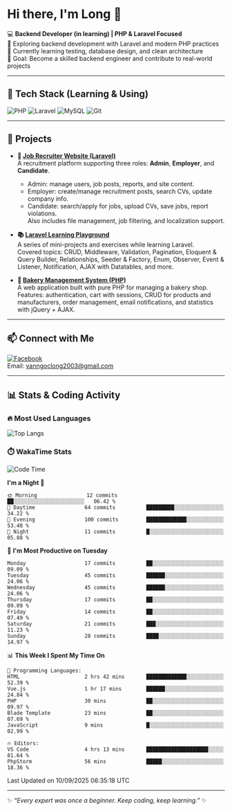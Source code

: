 # Hi there, I'm Long 👋

💻 **Backend Developer (in learning) | PHP & Laravel Focused**  
🚀 Exploring backend development with Laravel and modern PHP practices  
🌱 Currently learning testing, database design, and clean architecture  
🎯 Goal: Become a skilled backend engineer and contribute to real-world projects  

---

## 🔧 Tech Stack (Learning & Using)
![PHP](https://img.shields.io/badge/PHP-777BB4?style=for-the-badge&logo=php&logoColor=white)
![Laravel](https://img.shields.io/badge/Laravel-FF2D20?style=for-the-badge&logo=laravel&logoColor=white)
![MySQL](https://img.shields.io/badge/MySQL-005C84?style=for-the-badge&logo=mysql&logoColor=white)
![Git](https://img.shields.io/badge/Git-F05032?style=for-the-badge&logo=git&logoColor=white)

---

## 🚀 Projects

- **💼 [Job Recruiter Website (Laravel)](https://github.com/ngoclong712/web_moi_gioi_viec_lam)**  
  A recruitment platform supporting three roles: **Admin**, **Employer**, and **Candidate**.  
  - Admin: manage users, job posts, reports, and site content.  
  - Employer: create/manage recruitment posts, search CVs, update company info.  
  - Candidate: search/apply for jobs, upload CVs, save jobs, report violations.  
  Also includes file management, job filtering, and localization support.

- **📚 [Laravel Learning Playground](https://github.com/ngoclong712/web_laravel)**  
  A series of mini-projects and exercises while learning Laravel.  
  Covered topics: CRUD, Middleware, Validation, Pagination, Eloquent & Query Builder, Relationships, Seeder & Factory, Enum, Observer, Event & Listener, Notification, AJAX with Datatables, and more.  

- **🍞 [Bakery Management System (PHP)](https://github.com/ngoclong712/Bakery_Management_System)**  
  A web application built with pure PHP for managing a bakery shop.  
  Features: authentication, cart with sessions, CRUD for products and manufacturers, order management, email notifications, and statistics with jQuery + AJAX.    

---

## 📫 Connect with Me
[![Facebook](https://img.shields.io/badge/Facebook-1877F2?style=for-the-badge&logo=facebook&logoColor=white)](https://facebook.com/vanngoclong712)    
Email: vanngoclong2003@gmail.com

---

## 📊 Stats & Coding Activity

### 🔥 Most Used Languages
![Top Langs](https://github-readme-stats.vercel.app/api/top-langs/?username=ngoclong712&layout=compact&theme=radical)

### ⏱️ WakaTime Stats
<!--START_SECTION:waka-->
![Code Time](http://img.shields.io/badge/Code%20Time-22%20hrs%205%20mins-blue)

**I'm a Night 🦉** 

```text
🌞 Morning                12 commits          ██░░░░░░░░░░░░░░░░░░░░░░░   06.42 % 
🌆 Daytime                64 commits          █████████░░░░░░░░░░░░░░░░   34.22 % 
🌃 Evening                100 commits         █████████████░░░░░░░░░░░░   53.48 % 
🌙 Night                  11 commits          █░░░░░░░░░░░░░░░░░░░░░░░░   05.88 % 
```
📅 **I'm Most Productive on Tuesday** 

```text
Monday                   17 commits          ██░░░░░░░░░░░░░░░░░░░░░░░   09.09 % 
Tuesday                  45 commits          ██████░░░░░░░░░░░░░░░░░░░   24.06 % 
Wednesday                45 commits          ██████░░░░░░░░░░░░░░░░░░░   24.06 % 
Thursday                 17 commits          ██░░░░░░░░░░░░░░░░░░░░░░░   09.09 % 
Friday                   14 commits          ██░░░░░░░░░░░░░░░░░░░░░░░   07.49 % 
Saturday                 21 commits          ███░░░░░░░░░░░░░░░░░░░░░░   11.23 % 
Sunday                   28 commits          ████░░░░░░░░░░░░░░░░░░░░░   14.97 % 
```


📊 **This Week I Spent My Time On** 

```text
💬 Programming Languages: 
HTML                     2 hrs 42 mins       █████████████░░░░░░░░░░░░   52.39 % 
Vue.js                   1 hr 17 mins        ██████░░░░░░░░░░░░░░░░░░░   24.84 % 
PHP                      30 mins             ██░░░░░░░░░░░░░░░░░░░░░░░   09.97 % 
Blade Template           23 mins             ██░░░░░░░░░░░░░░░░░░░░░░░   07.69 % 
JavaScript               9 mins              █░░░░░░░░░░░░░░░░░░░░░░░░   02.99 % 

🔥 Editors: 
VS Code                  4 hrs 13 mins       ████████████████████░░░░░   81.64 % 
PhpStorm                 56 mins             █████░░░░░░░░░░░░░░░░░░░░   18.36 % 
```


 Last Updated on 10/09/2025 06:35:18 UTC
<!--END_SECTION:waka-->


---

✨ *“Every expert was once a beginner. Keep coding, keep learning.”* ✨
<!--
**ngoclong712/ngoclong712** is a ✨ _special_ ✨ repository because its `README.md` (this file) appears on your GitHub profile.

Here are some ideas to get you started:

![Long's GitHub stats](https://github-readme-stats.vercel.app/api?username=ngoclong712&show_icons=true&theme=radical)  
- 🔭 I’m currently working on ...
- 🌱 I’m currently learning ...
- 👯 I’m looking to collaborate on ...
- 🤔 I’m looking for help with ...
- 💬 Ask me about ...
- 📫 How to reach me: ...
- 😄 Pronouns: ...
- ⚡ Fun fact: ...
-->
